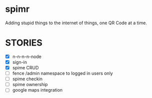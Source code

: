 spimr
=====

Adding stupid things to the internet of things, one QR Code at a time.

STORIES
=====

- [x] n-n-n-n-node
- [x] sign-in
- [x] spime CRUD
- [ ] fence /admin namespace to logged in users only
- [ ] spime checkin
- [ ] spime ownership
- [ ] google maps integration
